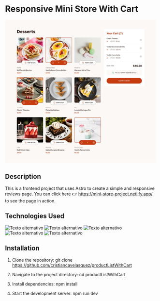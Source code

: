 # Responsive Mini Store With Cart

<img src="./public/design/desktop-design-selected.jpg" alt="Recipe" width="500" />

## Description

This is a frontend project that uses Astro to create a simple and responsive reviews page.
You can click here 👉 https://mini-store-project.netlify.app/ to see the page in action.

## Technologies Used

![Texto alternativo](https://img.shields.io/badge/HTML5-E34F26?style=for-the-badge&logo=html5&logoColor=white)
![Texto alternativo](https://img.shields.io/badge/CSS3-1572B6?style=for-the-badge&logo=css3&logoColor=white)
![Texto alternativo](https://img.shields.io/badge/Tailwind_CSS-38B2AC?style=for-the-badge&logo=tailwind-css&logoColor=white)
![Texto alternativo](https://img.shields.io/badge/React-20232A?style=for-the-badge&logo=react&logoColor=61DAFB)
![Texto alternativo](https://img.shields.io/badge/TypeScript-007ACC?style=for-the-badge&logo=typescript&logoColor=white)


## Installation

1. Clone the repository:
   git clone https://github.com/cristiancavelasquez/productListWithCart

2. Navigate to the project directory:
   cd productListWithCart

3. Install dependencies:
   npm install

4. Start the development server:
   npm run dev
